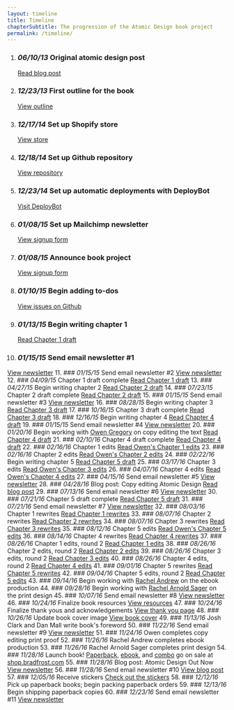 ```yaml
---
layout: timeline
title: Timeline
chapterSubtitle: The progression of the Atomic Design book project
permalink: /timeline/
---
```


1. ### *06/10/13* Original atomic design post
   [Read blog post](http://bradfrost.com/blog/post/atomic-web-design/)
2. ### *12/23/13* First outline for the book
   [View outline](https://gist.github.com/bradfrost/c90ef0c63fdc38ad4512)
3. ### *12/17/14* Set up Shopify store
   [View store](http://shop.bradfrost.com/products/atomic-design-ebook)
4. ### *12/18/14* Set up Github repository
   [View repository](https://github.com/bradfrost/atomic-design/)
5. ### *12/23/14* Set up automatic deployments with DeployBot
   [Visit DeployBot](https://deploybot.com/)
6. ### *01/08/15* Set up Mailchimp newsletter
   [View signup form](http://atomicdesign.bradfrost.com/signup/)
7. ### *01/08/15* Announce book project
   [View signup form](http://bradfrost.com/blog/post/atomic-design-book/)
8. ### *01/10/15* Begin adding to-dos
   [View issues on Github](https://github.com/bradfrost/atomic-design/issues)
9. ### *01/13/15* Begin writing chapter 1
   [Read Chapter 1 draft](http://v1.atomicdesign.bradfrost.com/chapter-1/)
10. ### *01/15/15* Send email newsletter #1
   [View newsletter](http://us5.campaign-archive1.com/?u=6c0c3f4dcd40d88bc1cedb3fa&id=25eb2d93e6)
11. ### *01/15/15* Send email newsletter #2
   [View newsletter](http://us5.campaign-archive1.com/?u=6c0c3f4dcd40d88bc1cedb3fa&id=a80218ef20)
12. ### *04/09/15* Chapter 1 draft complete
   [Read Chapter 1 draft](http://v1.atomicdesign.bradfrost.com/chapter-1/)
13. ### *04/27/15* Begin writing chapter 2
   [Read Chapter 2 draft](http://v1.atomicdesign.bradfrost.com/chapter-2/)
14. ### *07/23/15* Chapter 2 draft complete
   [Read Chapter 2 draft](http://v1.atomicdesign.bradfrost.com/chapter-2/)
15. ### *01/15/15* Send email newsletter #3
  [View newsletter](http://us5.campaign-archive2.com/?u=6c0c3f4dcd40d88bc1cedb3fa&id=d7f9094e63)
16. ### *08/28/15* Begin writing chapter 3
   [Read Chapter 3 draft](http://v1.atomicdesign.bradfrost.com/chapter-3/)
17. ### *10/16/15* Chapter 3 draft complete
  [Read Chapter 3 draft](http://v1.atomicdesign.bradfrost.com/chapter-3/)
18. ### *12/16/15* Begin writing chapter 4
    [Read Chapter 4 draft](http://v1.atomicdesign.bradfrost.com/chapter-4/)
19. ### *01/15/15* Send email newsletter #4
    [View newsletter](http://us5.campaign-archive1.com/?u=6c0c3f4dcd40d88bc1cedb3fa&id=4a2b57dbe1)
20. ### *01/20/16* Begin working with [Owen Gregory](https://twitter.com/fullcreammilk) on copy editing the text
    [Read Chapter 4 draft](http://v1.atomicdesign.bradfrost.com/chapter-4/)
21. ### *02/10/16* Chapter 4 draft complete
    [Read Chapter 4 draft](http://v1.atomicdesign.bradfrost.com/chapter-4/)
22. ### *02/16/16* Chapter 1 edits
    [Read Owen's Chapter 1 edits](http://edits.atomicdesign.bradfrost.com/chapter-1/)
23. ### *02/16/16* Chapter 2 edits
    [Read Owen's Chapter 2 edits](http://edits.atomicdesign.bradfrost.com/chapter-2/)
24. ### *02/22/16* Begin writing chapter 5
    [Read Chapter 5 draft](http://v1.atomicdesign.bradfrost.com/chapter-5/)
25. ### *03/17/16* Chapter 3 edits
    [Read Owen's Chapter 3 edits](http://edits.atomicdesign.bradfrost.com/chapter-3/)
26. ### *04/07/16* Chapter 4 edits
    [Read Owen's Chapter 4 edits](http://edits.atomicdesign.bradfrost.com/chapter-4/)
27. ### *04/15/16* Send email newsletter #5
    [View newsletter](http://us5.campaign-archive1.com/?u=6c0c3f4dcd40d88bc1cedb3fa&id=c88576305f)
28. ### *04/28/16* Blog post: Copy editing Atomic Design
    [Read blog post](http://bradfrost.com/blog/post/copy-editing-atomic-design/)
29. ### *07/13/16* Send email newsletter #6
    [View newsletter](http://us5.campaign-archive2.com/?u=6c0c3f4dcd40d88bc1cedb3fa&id=6cb62abd89)
30. ### *07/21/16* Chapter 5 draft complete
    [Read Chapter 5 draft](http://v1.atomicdesign.bradfrost.com/chapter-5/)
31. ### *07/21/16* Send email newsletter #7
    [View newsletter](http://us5.campaign-archive2.com/?u=6c0c3f4dcd40d88bc1cedb3fa&id=f75357a67d)
32. ### *08/03/16* Chapter 1 rewrites
    [Read Chapter 1 rewrites](http://rewrites.atomicdesign.bradfrost.com/chapter-1/)
33. ### *08/07/16* Chapter 2 rewrites
    [Read Chapter 2 rewrites](http://rewrites.atomicdesign.bradfrost.com/chapter-2/)
34. ### *08/07/16* Chapter 3 rewrites
    [Read Chapter 3 rewrites](http://rewrites.atomicdesign.bradfrost.com/chapter-3/)
35. ### *08/12/16* Chapter 5 edits
    [Read Owen's Chapter 5 edits](http://edits.atomicdesign.bradfrost.com/chapter-5/)
36. ### *08/14/16* Chapter 4 rewrites
    [Read Chapter 4 rewrites](http://rewrites.atomicdesign.bradfrost.com/chapter-4/)
37. ### *08/26/16* Chapter 1 edits, round 2
    [Read Chapter 1 edits](http://atomicdesign.bradfrost.com/chapter-1/)
38. ### *08/26/16* Chapter 2 edits, round 2
    [Read Chapter 2 edits](http://atomicdesign.bradfrost.com/chapter-2/)
39. ### *08/26/16* Chapter 3 edits, round 2
    [Read Chapter 3 edits](http://atomicdesign.bradfrost.com/chapter-3/)
40. ### *08/26/16* Chapter 4 edits, round 2
    [Read Chapter 4 edits](http://atomicdesign.bradfrost.com/chapter-4/)
41. ### *09/01/16* Chapter 5 rewrites
    [Read Chapter 5 rewrites](http://rewrites.atomicdesign.bradfrost.com/chapter-5/)
42. ### *09/04/16* Chapter 5 edits, round 2
    [Read Chapter 5 edits](http://atomicdesign.bradfrost.com/chapter-5/)
43. ### *09/14/16* Begin working with [Rachel Andrew](https://rachelandrew.co.uk/) on the ebook production
44. ### *09/28/16* Begin working with [Rachel Arnold Sager](http://secondblockstudio.com/) on the print design
45. ### *10/07/16* Send email newsletter #8
    [View newsletter](http://us5.campaign-archive1.com/?u=6c0c3f4dcd40d88bc1cedb3fa&id=f3bafb7857)
46. ### *10/24/16* Finalize book resources
    [View resources](http://atomicdesign.bradfrost.com/resources/)
47. ### *10/24/16* Finalize thank yous and acknowledgements
    [View thank you page](http://atomicdesign.bradfrost.com/resources/)
48. ### *10/26/16* Update book cover image
    [View book cover](http://atomicdesign.bradfrost.com)
49. ### *11/13/16* Josh Clark and Dan Mall write book's foreword
50. ### *11/22/16* Send email newsletter #9
    [View newsletter](http://us5.campaign-archive1.com/?u=6c0c3f4dcd40d88bc1cedb3fa&id=64435d1fb3)
51. ### *11/24/16* Owen completes copy editing print proof
52. ### *11/26/16* Rachel Andrew completes ebook production
53. ### *11/26/16* Rachel Arnold Sager completes print design
54. ### *11/28/16* Launch book! [Paperback](https://shop.bradfrost.com/collections/frontpage/products/atomic-design), [ebook](https://shop.bradfrost.com/collections/frontpage/products/atomic-design-ebook), and [combo](https://shop.bradfrost.com/collections/frontpage/products/atomic-design-print-ebook) go on sale at [shop.bradfrost.com](https://shop.bradfrost.com/)
55. ### *11/28/16* Blog post: Atomic Design Out Now
    [View newsletter](http://us5.campaign-archive2.com/?u=6c0c3f4dcd40d88bc1cedb3fa&id=61f90665c9)
56. ### *11/28/16* Send email newsletter #10
    [View blog post](http://bradfrost.com/blog/post/atomic-design-out-now/)
57. ### *12/05/16* Receive stickers
    [Check out the stickers](https://www.instagram.com/p/BNp94_JBUko/?taken-by=brad_frost)
58. ### *12/12/16* Pick up paperback books; begin packing paperback orders
59. ### *12/13/16* Begin shipping paperback copies
60. ### *12/23/16* Send email newsletter #11
    [View newsletter](http://us5.campaign-archive2.com/?u=6c0c3f4dcd40d88bc1cedb3fa&id=abbcd92dc7)
